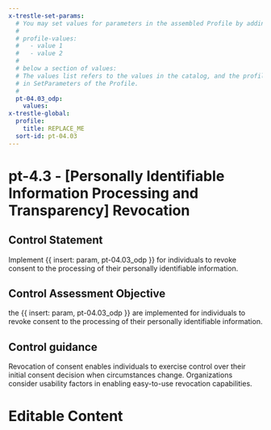```yaml
---
x-trestle-set-params:
  # You may set values for parameters in the assembled Profile by adding
  #
  # profile-values:
  #   - value 1
  #   - value 2
  #
  # below a section of values:
  # The values list refers to the values in the catalog, and the profile-values represent values
  # in SetParameters of the Profile.
  #
  pt-04.03_odp:
    values:
x-trestle-global:
  profile:
    title: REPLACE_ME
  sort-id: pt-04.03
---
```


# pt-4.3 - \[Personally Identifiable Information Processing and Transparency\] Revocation

## Control Statement

Implement {{ insert: param, pt-04.03_odp }} for individuals to revoke consent to the processing of their personally identifiable information.

## Control Assessment Objective

the {{ insert: param, pt-04.03_odp }} are implemented for individuals to revoke consent to the processing of their personally identifiable information.

## Control guidance

Revocation of consent enables individuals to exercise control over their initial consent decision when circumstances change. Organizations consider usability factors in enabling easy-to-use revocation capabilities.

# Editable Content

<!-- Make additions and edits below -->
<!-- The above represents the contents of the control as received by the profile, prior to additions. -->
<!-- If the profile makes additions to the control, they will appear below. -->
<!-- The above markdown may not be edited but you may edit the content below, and/or introduce new additions to be made by the profile. -->
<!-- If there is a yaml header at the top, parameter values may be edited. Use --set-parameters to incorporate the changes during assembly. -->
<!-- The content here will then replace what is in the profile for this control, after running profile-assemble. -->
<!-- The current profile has no added parts for this control, but you may add new ones here. -->
<!-- Each addition must have a heading either of the form ## Control my_addition_name -->
<!-- or ## Part a. (where the a. refers to one of the control statement labels.) -->
<!-- "## Control" parts are new parts added after the statement part. -->
<!-- "## Part" parts are new parts added into the top-level statement part with that label. -->
<!-- Subparts may be added with nested hash levels of the form ### My Subpart Name -->
<!-- underneath the parent ## Control or ## Part being added -->
<!-- See https://ibm.github.io/compliance-trestle/tutorials/ssp_profile_catalog_authoring/ssp_profile_catalog_authoring for guidance. -->
